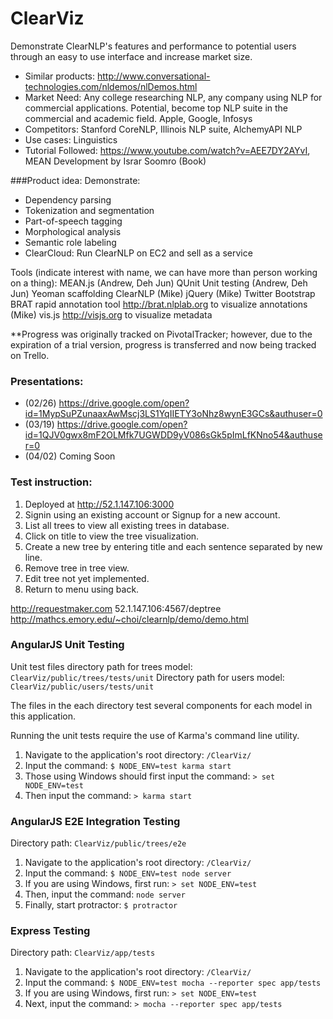 # ClearViz
Demonstrate ClearNLP's features and performance to potential users through an easy to use interface and increase market size.

* Similar products: http://www.conversational-technologies.com/nldemos/nlDemos.html
* Market Need: Any college researching NLP, any company using NLP for commercial applications. Potential, become top NLP suite in the commercial and academic field. Apple, Google, Infosys
* Competitors: Stanford CoreNLP, Illinois NLP suite, AlchemyAPI NLP
* Use cases: Linguistics
* Tutorial Followed: https://www.youtube.com/watch?v=AEE7DY2AYvI, MEAN Development by Israr Soomro (Book)

###Product idea:
Demonstrate:
* Dependency parsing
* Tokenization and segmentation
* Part-of-speech tagging
* Morphological analysis
* Semantic role labeling
* ClearCloud: Run ClearNLP on EC2 and sell as a service

Tools (indicate interest with name, we can have more than person working on a thing):
MEAN.js (Andrew, Deh Jun)
QUnit Unit testing (Andrew, Deh Jun)
Yeoman scaffolding
ClearNLP (Mike)
jQuery (Mike)
Twitter Bootstrap
BRAT rapid annotation tool http://brat.nlplab.org to visualize annotations (Mike)
vis.js http://visjs.org to visualize metadata

**Progress was originally tracked on PivotalTracker; however, due to the expiration of a trial version, progress is transferred and now being tracked on Trello.

### Presentations:
* (02/26) https://drive.google.com/open?id=1MypSuPZunaaxAwMscj3LS1YqIIETY3oNhz8wynE3GCs&authuser=0
* (03/19) https://drive.google.com/open?id=1QJV0gwx8mF2OLMfk7UGWDD9yV086sGk5pImLfKNno54&authuser=0
* (04/02) Coming Soon

### Test instruction:
1. Deployed at http://52.1.147.106:3000
2. Signin using an existing account or Signup for a new account.
3. List all trees to view all existing trees in database.
4. Click on title to view the tree visualization.
5. Create a new tree by entering title and each sentence separated by new line.
6. Remove tree in tree view.
7. Edit tree not yet implemented.
8. Return to menu using back.

http://requestmaker.com
52.1.147.106:4567/deptree
http://mathcs.emory.edu/~choi/clearnlp/demo/demo.html

### AngularJS Unit Testing
Unit test files directory path for trees model: `ClearViz/public/trees/tests/unit`
Directory path for users model: `ClearViz/public/users/tests/unit`

The files in the each directory test several components for each model in this application.

Running the unit tests require the use of Karma's command line utility.
1. Navigate to the application's root directory: `/ClearViz/`
2. Input the command:  `$ NODE_ENV=test karma start`
3. Those using Windows should first input the command:  `> set NODE_ENV=test`
4. Then input the command: `> karma start`

### AngularJS E2E Integration Testing
Directory path: `ClearViz/public/trees/e2e`
1. Navigate to the application's root directory: `/ClearViz/`
2. Input the command: `$ NODE_ENV=test node server`
3. If you are using Windows, first run: `> set NODE_ENV=test`
4. Then, input the command: `node server`
5. Finally, start protractor: `$ protractor`

### Express Testing
Directory path: `ClearViz/app/tests`
1. Navigate to the application's root directory: `/ClearViz/`
2. Input the command: `$ NODE_ENV=test mocha --reporter spec app/tests`
3. If you are using Windows, first run: `> set NODE_ENV=test`
4. Next, input the command: `> mocha --reporter spec app/tests`









